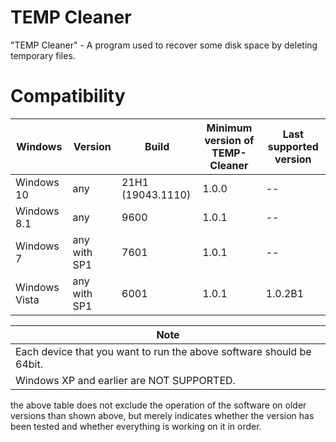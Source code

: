 # TEMP Cleaner
"TEMP Cleaner" - A program used to recover some disk space by deleting temporary files.

# Compatibility
Windows | Version | Build | Minimum version of TEMP-Cleaner | Last supported version
------------ | ------------- | ------------ | ------------- | ------------- 
Windows 10 | any | 21H1 (19043.1110) | 1.0.0 | --
Windows 8.1 | any | 9600 | 1.0.1 | --
Windows 7 | any with SP1 | 7601 | 1.0.1 | --
Windows Vista | any with SP1 | 6001 | 1.0.1 | 1.0.2B1

Note |
------------ |
Each device that you want to run the above software should be 64bit. |
Windows XP and earlier are NOT SUPPORTED. |

the above table does not exclude the operation of the software on older versions than shown above, but merely indicates whether the version has been tested and whether everything is working on it in order.
